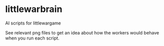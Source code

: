 # littlewarbrain
AI scripts for littlewargame

See relevant png files to get an idea about how the workers would behave when you run each script.
